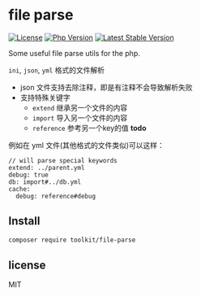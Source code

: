 # file parse

[![License](https://img.shields.io/packagist/l/php-toolkit/file-parse.svg?style=flat-square)](LICENSE)
[![Php Version](https://img.shields.io/badge/php-%3E=7.1.0-brightgreen.svg?maxAge=2592000)](https://packagist.org/packages/php-toolkit/file-parse)
[![Latest Stable Version](http://img.shields.io/packagist/v/php-toolkit/file-parse.svg)](https://packagist.org/packages/php-toolkit/file-parse)

Some useful file parse utils for the php.

`ini`, `json`, `yml` 格式的文件解析

- json 文件支持去除注释，即是有注释不会导致解析失败
- 支持特殊关键字 
  - `extend` 继承另一个文件的内容
  - `import` 导入另一个文件的内容
  - `reference` 参考另一个key的值 **todo**

例如在 yml 文件(其他格式的文件类似)可以这样：

```text
// will parse special keywords
extend: ../parent.yml
debug: true
db: import#../db.yml
cache:
  debug: reference#debug
```

## Install

```bash
composer require toolkit/file-parse
```

## license

MIT
